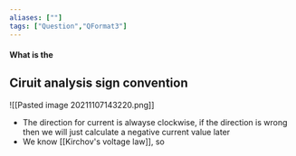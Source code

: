 ```yaml
---
aliases: [""]
tags: ["Question","QFormat3"]
---
```


#### What is the
## Ciruit analysis sign convention

![[Pasted image 20211107143220.png]]

- The direction for current is alwayse clockwise, if the direction is wrong then we will just calculate a negative current value later
- We know [[Kirchov's voltage law]], so 
